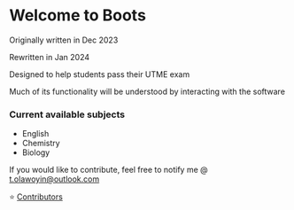 # Welcome to Boots

Originally written in Dec 2023

Rewritten in Jan 2024

Designed to help students pass their UTME exam

Much of its functionality will be understood by interacting with the software

### Current available subjects

- English
- Chemistry
- Biology

If you would like to contribute, feel free to notify me @ t.olawoyin@outlook.com

⭐ [Contributors](./CONTRIBUTORS.md)